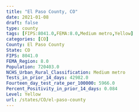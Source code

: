 ```yaml
---
title: "El Paso County, CO"
date: 2021-01-08
draft: false
type: county
tags: [FIPS:8041.0,FEMA:8.0,Medium metro,Yellow]
categories: [CO]
County: El Paso County
State: CO
FIPS: 8041.0
FEMA_Region: 8.0
Population: 720403.0
NCHS_Urban_Rural_Classification: Medium metro
Tests_in_prior_14_days: 42982.0
Fourteen_day_test_rate_per_100000: 5966.0
Percent_Positivity_in_prior_14_days: 0.084
Level: Yellow
url: /states/CO/el-paso-county
---
```



